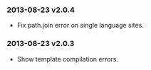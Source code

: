### 2013-08-23 v2.0.4

* Fix path.join error on single language sites.

### 2013-08-23 v2.0.3

* Show template compilation errors.
